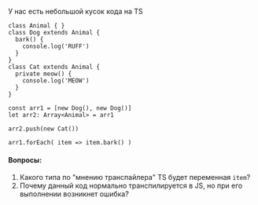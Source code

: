 У нас есть небольшой кусок кода на TS
```
class Animal { }
class Dog extends Animal {
  bark() {
    console.log('RUFF')
  }
}
class Cat extends Animal {
  private meow() {
    console.log('MEOW')
  }
}

const arr1 = [new Dog(), new Dog()]
let arr2: Array<Animal> = arr1

arr2.push(new Cat())

arr1.forEach( item => item.bark() )
```

#### Вопросы:
1. Какого типа по "мнению транспайлера" TS будет переменная ```item```?
2. Почему данный код нормально транспилируется в JS, но при его выполнении возникнет ошибка?
